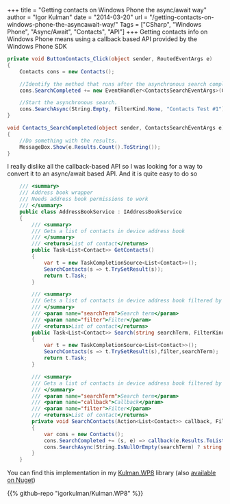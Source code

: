 +++
title = "Getting contacts on Windows Phone the async/await way"
author = "Igor Kulman"
date = "2014-03-20"
url = "/getting-contacts-on-windows-phone-the-asyncawait-way/"
Tags = ["CSharp", "Windows Phone", "Async/Await", "Contacts", "API"]
+++
Getting contacts info on Windows Phone means using a callback based API provided by the Windows Phone SDK

```csharp
private void ButtonContacts_Click(object sender, RoutedEventArgs e)
{
    Contacts cons = new Contacts();

    //Identify the method that runs after the asynchronous search completes.
    cons.SearchCompleted += new EventHandler<ContactsSearchEventArgs>(Contacts_SearchCompleted);

    //Start the asynchronous search.
    cons.SearchAsync(String.Empty, FilterKind.None, "Contacts Test #1");
}

void Contacts_SearchCompleted(object sender, ContactsSearchEventArgs e)
{
    //Do something with the results.
    MessageBox.Show(e.Results.Count().ToString());
}
```

I really dislike all the callback-based API so I was looking for a way to convert it to an async/await based API. And it is quite easy to do so

<!--more-->

```csharp
    /// <summary>
    /// Address book wrapper
    /// Needs address book permissions to work
    /// </summary>
    public class AddressBookService : IAddressBookService
    {
        /// <summary>
        /// Gets a list of contacts in device address book
        /// </summary>
        /// <returns>List of contact</returns>
        public Task<List<Contact>> GetContacts()
        {
            var t = new TaskCompletionSource<List<Contact>>();
            SearchContacts(s => t.TrySetResult(s));
            return t.Task;
        }

        /// <summary>
        /// Gets a list of contacts in device address book filtered by search criteria
        /// </summary>
        /// <param name="searchTerm">Search term</param>
        /// <param name="filter">Filter</param>
        /// <returns>List of contact</returns>
        public Task<List<Contact>> Search(string searchTerm, FilterKind filter)
        {
            var t = new TaskCompletionSource<List<Contact>>();
            SearchContacts(s => t.TrySetResult(s),filter,searchTerm);
            return t.Task;
        }

        /// <summary>
        /// Gets a list of contacts in device address book filtered by search criteria
        /// </summary>
        /// <param name="searchTerm">Search term</param>
        /// <param name="callback">Callback</param>
        /// <param name="filter">Filter</param>
        /// <returns>List of contact</returns>
        private void SearchContacts(Action<List<Contact>> callback, FilterKind filter = FilterKind.None, string searchTerm = null)
        {
            var cons = new Contacts();
            cons.SearchCompleted += (s, e) => callback(e.Results.ToList());
            cons.SearchAsync(String.IsNullOrEmpty(searchTerm) ? string.Empty : searchTerm, filter, null);
        }
    }
```

You can find this implementation in my [Kulman.WP8][1] library (also [available on Nuget][2])

 [1]: https://github.com/igorkulman/Kulman.WP8
 [2]: http://www.nuget.org/packages/Kulman.WP8/

{{% github-repo "igorkulman/Kulman.WP8" %}}
